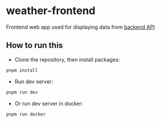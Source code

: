# weather-frontend
Frontend web app used for displaying data from [backend API](https://github.com/weather-blade/weather-server)

## How to run this

- Clone the repository, then install packages:

```bash
pnpm install
```

- Run dev server:

```bash
pnpm run dev
```

- Or run dev server in docker:

```bash
pnpm run docker
```